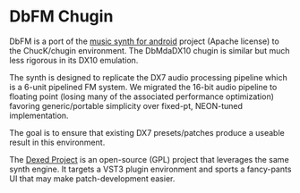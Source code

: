 # DbFM Chugin

DbFM is a port of the [music synth for android](github.com/google/music-synthesizer-for-android) 
project (Apache license) to the ChucK/chugin environment.  The DbMdaDX10
chugin is similar but much less rigorous in its DX10 emulation.

The synth is designed to replicate the DX7 audio processing pipeline which
is a 6-unit pipelined FM system.  We migrated the 16-bit audio pipeline
to floating point (losing many of the associated performance optimization)
favoring generic/portable simplicity over fixed-pt, NEON-tuned implementation.

The goal is to ensure that existing DX7 presets/patches produce a useable 
result in this environment.

The [Dexed Project](github.com/asb2m10/dexed) is an open-source (GPL) project
that leverages the same synth engine. It targets a VST3 plugin environment and
sports a fancy-pants UI that may make patch-development easier.


